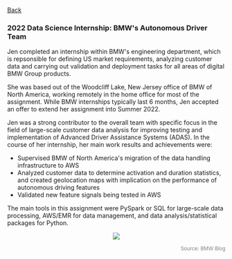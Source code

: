 [Back](https://zenjen-devs.github.io)

### 2022 Data Science Internship: BMW's Autonomous Driver Team

Jen completed an internship within BMW's engineering department, which is repsonsible for defining US market requirements, analyzing customer data and carrying out validation and deployment tasks for all areas of digital BMW Group products. 

She was based out of the Woodcliff Lake, New Jersey office of BMW of North America, working remotely in the home office for most of the assignment. While BMW internships typically last 6 months, Jen accepted an offer to extend her assignment into Summer 2022.

Jen was a strong contributor to the overall team with specific focus in the field of large-scale customer data analysis for improving testing and implementation of Advanced Driver Assistance Systems (ADAS). In the course of her internship, her main work results and achievements were:

<p style="color:Black;">

- Supervised BMW of North America's migration of the data handling infrastructure to AWS
- Analyzed customer data to determine activation and duration statistics, and created geolocation maps with implication on the performance of autonomous driving features
- Validated new feature signals being tested in AWS

 </p>
 
The main tools in this assignment were PySpark or SQL for large-scale data processing, AWS/EMR for data management, and data analysis/statistical packages for Python.

<p align="center">
<img align="center" src="images/bmw-ix-adas.png?raw=true"/>
  </p>
  <span style="float:right; color: gray;"><sup>Source: BMW Blog</sup></span>




